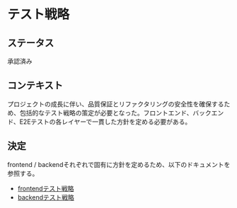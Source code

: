 # テスト戦略

## ステータス

承認済み

## コンテキスト

プロジェクトの成長に伴い、品質保証とリファクタリングの安全性を確保するため、包括的なテスト戦略の策定が必要となった。フロントエンド、バックエンド、E2Eテストの各レイヤーで一貫した方針を定める必要がある。

## 決定

frontend / backendそれぞれで固有に方針を定めるため、以下のドキュメントを参照する。

- [frontendテスト戦略](packages/frontend/docs/testing-strategy.md)
- [backendテスト戦略](packages/backend/docs/testing-strategy.md)
